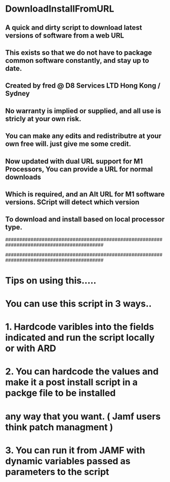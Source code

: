 # DownloadInstallFromURL
## A quick and dirty script to download latest versions of software from a web URL
## This exists so that we do not have to package common software constantly, and stay up to date.
##
## Created by fred @ D8 Services LTD Hong Kong / Sydney
##
## No warranty is implied or supplied, and all use is stricly at your own risk.
## You can make any edits and redistributre at your own free will. just give me some credit.
##
## Now updated with dual URL support for M1 Processors, You can provide a URL for normal downloads
## Which is required, and an Alt URL for M1 software versions. SCript will detect which version
## To download and install based on local processor type.
###########################################################################################

###########################################################################################
# Tips on using this.....
#
# You can use this script in 3 ways..
#
# 1. Hardcode varibles into the fields indicated and run the script locally or with ARD
#
# 2. You can hardcode the values and make it a post install script in a packge file to be installed
#    any way that you want. ( Jamf users think patch managment )
#
# 3. You can run it from JAMF with dynamic variables passed as parameters to the script

